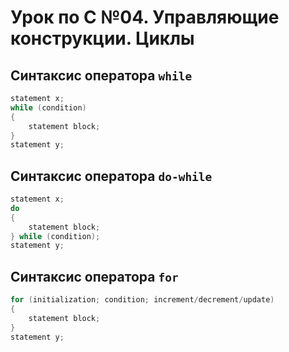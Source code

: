 # Урок по C №04. Управляющие конструкции. Циклы

## Синтаксис оператора ```while```

```c
statement x;
while (condition)
{
	statement block;
}
statement y;
```

## Синтаксис оператора ```do-while```

```c
statement x;
do
{
	statement block;
} while (condition);
statement y;
```

## Синтаксис оператора ```for```
```c
for (initialization; condition; increment/decrement/update)
{
	statement block;
}
statement y;
```
